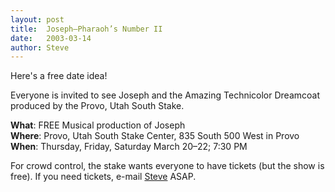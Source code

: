 ```yaml
---
layout: post
title:  Joseph—Pharaoh’s Number II
date:   2003-03-14
author: Steve
---
```


Here's a free date idea!

Everyone is invited to see Joseph and the Amazing Technicolor Dreamcoat produced by the Provo, Utah South Stake.

**What**: FREE Musical production of Joseph<br />
**Where**: Provo, Utah South Stake Center, 835 South 500 West in Provo<br />
**When**: Thursday, Friday, Saturday March 20–22; 7:30 PM<br />

For crowd control, the stake wants everyone to have tickets (but the show is free). If you need tickets, e-mail [Steve](mailto:huntik@byu.edu) ASAP.